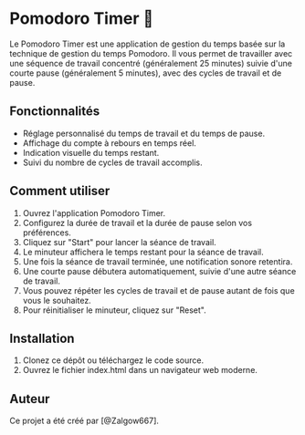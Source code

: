 # Pomodoro Timer 🍅

Le Pomodoro Timer est une application de gestion du temps basée sur la technique de gestion du temps Pomodoro. Il vous permet de travailler avec une séquence de travail concentré (généralement 25 minutes) suivie d'une courte pause (généralement 5 minutes), avec des cycles de travail et de pause.

## Fonctionnalités

- Réglage personnalisé du temps de travail et du temps de pause.
- Affichage du compte à rebours en temps réel.
- Indication visuelle du temps restant.
- Suivi du nombre de cycles de travail accomplis.

## Comment utiliser

1. Ouvrez l'application Pomodoro Timer.
2. Configurez la durée de travail et la durée de pause selon vos préférences.
3. Cliquez sur "Start" pour lancer la séance de travail.
4. Le minuteur affichera le temps restant pour la séance de travail.
5. Une fois la séance de travail terminée, une notification sonore retentira.
6. Une courte pause débutera automatiquement, suivie d'une autre séance de travail.
7. Vous pouvez répéter les cycles de travail et de pause autant de fois que vous le souhaitez.
8. Pour réinitialiser le minuteur, cliquez sur "Reset".

## Installation

1. Clonez ce dépôt ou téléchargez le code source.
2. Ouvrez le fichier index.html dans un navigateur web moderne.

## Auteur

Ce projet a été créé par [@Zalgow667].


